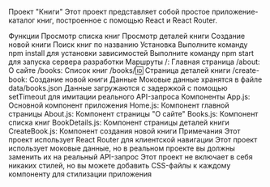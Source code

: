 Проект "Книги"
Этот проект представляет собой простое приложение-каталог книг, построенное с помощью React и React Router.

Функции
Просмотр списка книг
Просмотр деталей книги
Создание новой книги
Поиск книг по названию
Установка
Выполните команду npm install для установки зависимостей
Выполните команду npm start для запуска сервера разработки
Маршруты
/: Главная страница
/about: О сайте
/books: Список книг
/books/:id: Страница деталей книги
/create-book: Создание новой книги
Данные
Моковые данные хранятся в файле data/books.json
Данные загружаются с задержкой с помощью setTimeout для имитации реального API-запроса
Компоненты
App.js: Основной компонент приложения
Home.js: Компонент главной страницы
About.js: Компонент страницы "О сайте"
Books.js: Компонент списка книг
BookDetails.js: Компонент страницы деталей книги
CreateBook.js: Компонент создания новой книги
Примечания
Этот проект использует React Router для клиентской навигации
Этот проект использует моковые данные, но в реальном проекте вы должны заменить их на реальный API-запрос
Этот проект не включает в себя никаких стилей, но вы можете добавить CSS-файлы к каждому компоненту для стилизации приложения
